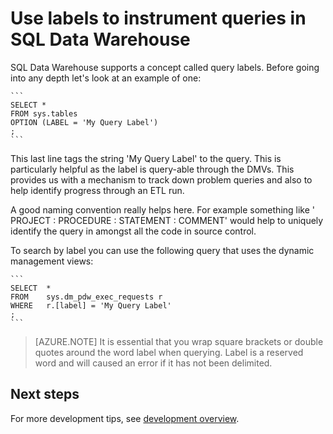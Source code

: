 <properties
   pageTitle="Use labels to instrument queries in SQL Data Warehouse | Microsoft Azure"
   description="Tips for using labels to instrument queries in Azure SQL Data Warehouse for developing solutions."
   services="sql-data-warehouse"
   documentationCenter="NA"
   authors="jrowlandjones"
   manager="barbkess"
   editor=""/>

<tags
   ms.service="sql-data-warehouse"
   ms.devlang="NA"
   ms.topic="article"
   ms.tgt_pltfrm="NA"
   ms.workload="data-services"
   ms.date="09/22/2015"
   ms.author="JRJ@BigBangData.co.uk;barbkess"/>

# Use labels to instrument queries in SQL Data Warehouse
SQL Data Warehouse supports a concept called query labels. Before going into any depth let's look at an example of one:

    ```
    SELECT *
    FROM sys.tables
    OPTION (LABEL = 'My Query Label')
    ;
    ```

This last line tags the string 'My Query Label' to the query. This is particularly helpful as the label is query-able through the DMVs. This provides us with a mechanism to track down problem queries and also to help identify progress through an ETL run. 

A good naming convention really helps here. For example something like ' PROJECT : PROCEDURE : STATEMENT : COMMENT' would help to uniquely identify the query in amongst all the code in source control.

To search by label you can use the following query that uses the dynamic management views:

    ```
    SELECT  *
    FROM    sys.dm_pdw_exec_requests r
    WHERE   r.[label] = 'My Query Label'
    ;
    ``` 

> [AZURE.NOTE] It is essential that you wrap square brackets or double quotes around the word label when querying. Label is a reserved word and will caused an error if it has not been delimited.


## Next steps
For more development tips, see [development overview][].

<!--Image references-->

<!--Article references-->
[development overview]: sql-data-warehouse-overview-develop.md

<!--MSDN references-->

<!--Other Web references-->




